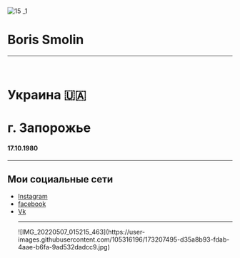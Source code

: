 ![15 _1](https://user-images.githubusercontent.com/105316196/173173080-6e654a47-3a53-4a43-b9c8-689c9abe411d.jpg)
 <html>
  <head>
    <body>
      <meta charset="UTF-8"/>
      <h1> Boris Smolin </h1>
<hr />
       <br />
     <h1> Украина 🇺🇦 </h1>
     <h1> г. Запорожье </h1>
     <h4> 17.10.1980 </h4>
<hr />
   <h2> Мои социальные сети </h2>
    <ul>
     <li><a href="https://www.instagram.com/borissmolin/"
     target="_blank">Instagram</a></li>
     <li><a href="https://m.facebook.com/profile.php/" 
     target="_blank">facebook</a></li>
     <li><a href="https://m.vk.com/id289277592/" 
     target="_blank">Vk</a></li>
<hr />
![IMG_20220507_015215_463](https://user-images.githubusercontent.com/105316196/173207495-d35a8b93-fdab-4aae-b6fa-9ad532dadcc9.jpg)





     
     





    



  





     
     
     





     
     
     



   








